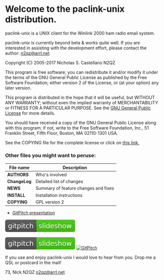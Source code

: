 # Welcome to the paclink-unix distribution.

paclink-unix is a UNIX client for the Winlink 2000 ham radio email
system.

paclink-unix is currently beyond beta & works quite well. If you are
interested in assisting with the development effort, please contact
the author: n2qz@arrl.net

Copyright (C) 2005-2017 Nicholas S. Castellano N2QZ

This program is free software; you can redistribute it and/or modify
it under the terms of the GNU General Public License as published by
the Free Software Foundation; either version 2 of the License, or
(at your option) any later version.

This program is distributed in the hope that it will be useful,
but WITHOUT ANY WARRANTY; without even the implied warranty of
MERCHANTABILITY or FITNESS FOR A PARTICULAR PURPOSE.  See the
[GNU General Public License](http://www.gnu.org/licenses/gpl-2.0.html) for more details.

You should have received a copy of the GNU General Public License along
with this program; if not, write to the Free Software Foundation, Inc.,
51 Franklin Street, Fifth Floor, Boston, MA 02110-1301 USA.

See the COPYING file for the complete license or click on [this link.](http://www.gnu.org/licenses/gpl-2.0.html)

### Other files you might want to peruse:

| File name     |  Description  |
| --------------|---------------|
| **AUTHORS**	| Who's involved |
| **ChangeLog**	| Detailed list of changes |
| **NEWS**	| Summary of feature changes and fixes |
| **INSTALL**	| Installation instructions |
| **COPYING**   | GPL version 2 |

* [GitPitch presentation](https://gitpitch.com/nwdigitalradio/paclink-unix/master?)

![GitPitch](assets/badge.svg)

[![GitPitch](assets/badge.svg)](https://gitpitch.com/nwdigitalradio/paclink-unix/master?)
[![GitPitch](https://gitpitch.com/assets/badge.svg)](https://gitpitch.com/nwdigitalradio/paclink-unix/master?)

If you use and enjoy paclink-unix I would love to hear from you.
Drop me a QSL or postcard in the mail!

73,
Nick N2QZ
n2qz@arrl.net
